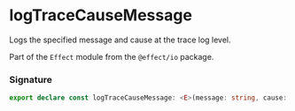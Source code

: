 # logTraceCauseMessage

Logs the specified message and cause at the trace log level.

Part of the `Effect` module from the `@effect/io` package.

### Signature

```typescript
export declare const logTraceCauseMessage: <E>(message: string, cause: Cause.Cause<E>) => Effect<never, never, void>
```
